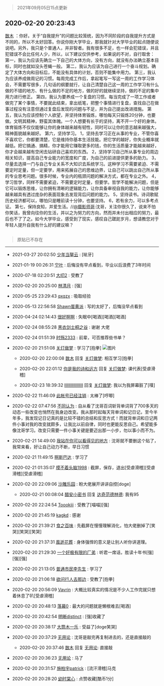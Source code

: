 > 2021年09月05日15点更新
<link rel="stylesheet" href="https://cdn.jsdelivr.net/gh/taotie6/sampleJSON@main/css/photo_show.css">


 ## 2020-02-20 20:23:43 

 [㪚木](https://www.coolapk.com/feed/16648364?shareKey=YmYxNTJiNzY0ZjZmNjEzMTc1MWU~) ：你好。关于“自我提升”的问题比较笼统，因为不同阶段的自我提升方式是不同的，所以不太好回答。你说你刚大学毕业，那我就针对大学毕业的起点随便说说吧。另外，我只是个普通人，并非智者。我有很多不足，也一样会犯错误，并且犯错误不会比任何人少，所以，以下建议仅供参考，如果说的不对，自行取舍：<!--break-->
第一，我认为应该先确立一下自己的大体方向，没有方向，就没有办法确立基本目标，同时也就如没头苍蝇一般。
第二，我认为应该为自己进行一个奋斗规划。确定了大体方向和目标后，不能没有具体的计划，否则不能集中用力。
第三，我认为应该养成做周记的习惯。每周完成工作后，拿起笔写一写这一周的工作学习体会，不需要写很多，几句话的纲要就行，让自己清楚自己这一周的工作学习有什么做的不错的地方、有什么做的不足的地方，做的好的就继续坚持，做的不足的集中用力进行修正。
第四，我认为要养成一个复盘的习惯。每当完成了一项工作或者做完了某个事情，不要就此结束，拿出纸笔，把整个事情进行复盘，查找自己在做事过程没有注意但通过复盘后发现的问题与不足，并为自己提出改进措施。
第五，我认为应该控制个人欲望，并坚持体育锻炼，哪怕每天只锻炼20分钟，也要做。文明其精神，野蛮其体魄。一个人想要有长于的坚持，离不开一个好的身体。体育锻炼不仅仅能够让你的身体越来越有韧性，同时可以让你的意志越来越强大，精神面貌越来越好。
第六，坚持学习。
1，坚持去学习正在从事的专业，不管你喜不喜欢它，你都要清楚，它是维持你基本生活技能。把它学的越好，你失业概率就越低。把它搞通、搞精，你才能用它赚取更多的钱，你的生活质量才能越来越好，你才会越来越有空闲去钻研自己喜欢的东西。
2，坚持学习自己所从事专业的周边相关知识，提高自己专业能力的宽度和广度，为自己的前进提供更多的助力。
3，尽量去选择一门与自己专业关系不大知识去系统学习。这种学习不需要紧迫、不需要定时定量，但一定要学，用来拓展自己的思维边界，让自己可以跳出自己所从事的专业思考问题。很多时候，专业内的瓶颈问题的解决方式，都在专业之外。
4，学习哲学，同样不需要紧迫，不需要定时定量，但要学。哲学不能解决问题，但是它可以锻炼思维，让你拥有清晰的逻辑能力，让你具备审视自我的能力，让你能够越来越具有透过庞杂的表面现象去发现背后问题的能力。
5，坚持读书。诗词歌赋历史经济都可以，哪怕只是睡前读十分钟，也要坚持。
6，若有余力，可以多考点证。
第七，保持良知，并爱生活。//<a class="feed-link-uname" href="/u/摄影师哥">@摄影师哥</a>:沈哥，关注你很久了，说来不怕你笑话，我曾向往你的生活，并以之为努力的方向，然而并未付出相应的努力，最后也不了了之。如今大学毕业，感受到了现实，感叹自己蹉跎岁月，想请教您对于年轻人提升自我有什么好的建议嘛？ 

<div class="album">
<img class="img-item" src="" />
</div>

> 原贴已不存在 

 ------- 

- 2021-03-27 20:02:50 [少年当拏云](uid=1205328) : [呲牙] 

- 2021-01-19 00:26:31 [宁叶](uid=1712620) : 后悔没有早点看到，毕业以后浪费了3年时间 

- 2020-07-18 02:20:51 [大叨2](uid=944726) : 受教了 

- 2020-02-20 20:25:00 [林清月](uid=3083763) : [强] 

- 2020-05-25 23:29:43 [qxqzx](uid=499493) : 吸取经验 

- 2020-05-13 22:56:58 [Shawn蛋黄派](uid=2642278) : 写的太好了，后悔没早点看到 

- 2020-04-24 02:14:43 [很好啊啊](uid=3149118) : 失眠中[喝酒][喝酒][喝酒] 

- 2020-02-24 08:55:28 [黑衣剑士桐之谷](uid=1420305) : 谢谢 大佬 

- 2020-02-24 01:51:39 [时殇2333](uid=615479) : 前辈，可否推荐些书单？ 

- 2020-02-20 21:51:08 [关灯做梦](uid=2195941) : 学习了[抱拳] ![图片](https://image.coolapk.com/feed/2020/0220/21/2195941_2e0ccbd8_6667_6152@1080x2340.jpeg)

    - 2020-02-20 22:00:08 [㪚木](uid=1081091) 回复 [关灯做梦](uid=2195941): 相互学习[抱拳] 

    - 2020-02-20 22:01:12 [你是我的诗和远方](uid=1715394) 回复 [关灯做梦](uid=2195941): 课代表[受虐滑稽] 

    - 2020-02-23 18:39:32 [IIlIIllIlIIllIlII](uid=1286315) 回复 [关灯做梦](uid=2195941): 我以为我屏幕脏了[噗] 

- 2020-02-22 11:46:09 [此帐号已经注销](uid=2285273) : 太棒了[哼唧] 

- 2020-02-22 07:47:56 [不同认为](uid=374577) : 自从看了沈哥百词斩背单词背了700多天的动态一些改变也悄然在我身边改变。我从那时起每天背单词和记日记，至今半年多，我发现记日记真的是比较不错的总结和反思方式！而就背单词和日记两件小事对我的改变就颇多，让我比以前自律，同时也更能反思自己。希望能多像沈哥学习<!--break-->。改变只需要一件小事关键是要迈出那一小步，勿以事小而不为。 

- 2020-02-21 14:49:00 [我站在你可以看得见的地方](uid=1262232) : 沈哥就不要删这个贴了，我常来看，好让自己动力不断，早日习惯 

- 2020-02-21 11:49:15 [啊斯巴达](uid=1579776) : 学习了 

- 2020-02-21 01:35:07 [摸不着头脑1998](uid=803914) : 截屏，保存，退出[受虐滑稽][受虐滑稽][受虐滑稽] 

- 2020-02-20 22:09:06 [沙雕乐园](uid=2447129) : 盼大佬展开讲讲自控[doge] 

    - 2020-02-21 00:08:04 [醋安小密书](uid=1946508) 回复 [达奇范德林德](uid=2162750): 我有95 

- 2020-02-20 22:24:54 [Toookiii](uid=1102201) : 受教了[喵喵][强] 

- 2020-02-20 21:45:19 [kagkd](uid=2135163) : 感谢 

- 2020-02-20 21:39:21 [食之百味](uid=1895976) : 先截屏在慢慢理解消化，怕大佬删掉了[笑哭][笑哭][笑哭] 

- 2020-02-20 21:37:31 [風逝花葬](uid=739984) : 身体强悍的意义是让别人听你讲道理。 

- 2020-02-20 21:29:30 [一个好极有限的厂弟](uid=1656642) : 听君一席话，胜读十年书[强][强][强] 

- 2020-02-20 21:13:05 [普通市民李先生](uid=2401101) : 学习了 

- 2020-02-20 21:06:18 [欲问行人去那边](uid=826969) : 受教了[抱拳] 

- 2020-02-20 20:56:09 [Vavrin](uid=460855) : 大概比较真实的情况是不少人工作完就只想着休息了叭[受虐滑稽] 

- 2020-02-20 20:48:13 [落幕0](uid=1382501) : 最大的问题就是懒根难去[喝酒] 

- 2020-02-20 20:42:54 [明晰distinct](uid=1960890) : [强]收藏了 

- 2020-02-20 20:38:17 [大筒木一乐](uid=1336125) : 受益了[doge笑哭] 

- 2020-02-20 20:37:29 [无用论](uid=718653) : 沈哥是敲完再复制进去的，还是直接敲的 

    - 2020-02-20 20:37:46 [㪚木](uid=1081091) 回复 [无用论](uid=718653): 直接敲 

- 2020-02-20 20:36:23 [无用论](uid=718653) : 马了 

- 2020-02-20 20:31:57 [施柏宇patrick](uid=470998) : [流汗滑稽]马克 

- 2020-02-20 20:28:20 [幼时棠心](uid=1017379) : 点赞收藏[酷币1分] 

